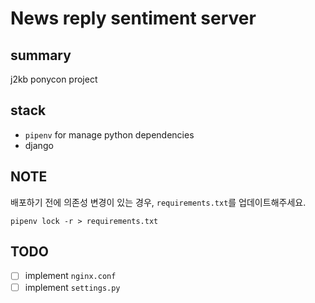 # News reply sentiment server

## summary

j2kb ponycon project

## stack

- `pipenv` for manage python dependencies
- django

## NOTE

배포하기 전에 의존성 변경이 있는 경우, `requirements.txt`를 업데이트해주세요.

```shell
pipenv lock -r > requirements.txt
```

## TODO

- [ ] implement `nginx.conf`
- [ ] implement `settings.py`